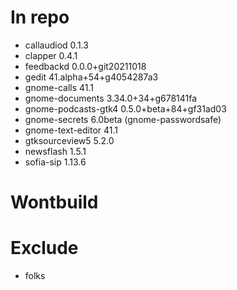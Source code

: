 # In repo
- callaudiod 0.1.3
- clapper 0.4.1
- feedbackd 0.0.0+git20211018
- gedit 41.alpha+54+g4054287a3
- gnome-calls 41.1
- gnome-documents 3.34.0+34+g678141fa
- gnome-podcasts-gtk4 0.5.0+beta+84+gf31ad03
- gnome-secrets 6.0beta (gnome-passwordsafe)
- gnome-text-editor 41.1
- gtksourceview5 5.2.0
- newsflash 1.5.1
- sofia-sip 1.13.6

# Wontbuild

# Exclude
- folks
